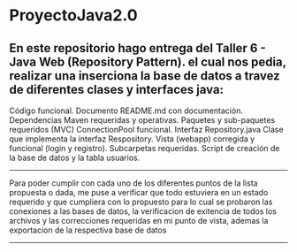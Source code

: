 # ProyectoJava2.0
En este repositorio hago entrega del Taller 6 - Java Web (Repository Pattern). el cual nos pedia, 
realizar una inserciona la base de datos a travez de diferentes clases y interfaces java:
---------------------------------------------------------------------------------------

Código funcional.
Documento README.md con documentación.
Dependencias Maven requeridas y operativas.
Paquetes y sub-paquetes requeridos (MVC)
ConnectionPool funcional.
Interfaz Repository.java
Clase que implementa la interfaz Respository.
Vista (webapp) corregida y funcional (login y registro). Subcarpetas requeridas.
Script de creación de la base de datos y la tabla usuarios.

---------------------------------------------------------------------------------------

Para poder cumplir con cada uno de los diferentes puntos de la lista propuesta o dada, 
me puse a verificar que todo estuviera en un estado requerido y que cumpliera con lo propuesto
para lo cual se probaron las conexiones a las bases de datos, 
la verificacion de exitencia de todos los archivos y las correcciones requeridas en 
mi punto de vista, ademas la exportacion de la respectiva base de datos

--------------------------------------------------------------------------------------
